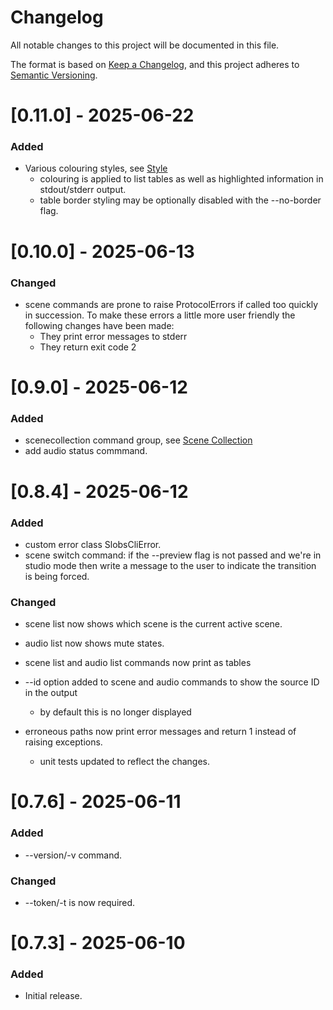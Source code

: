 # Changelog

All notable changes to this project will be documented in this file.

The format is based on [Keep a Changelog](https://keepachangelog.com/en/1.0.0/),
and this project adheres to [Semantic Versioning](https://semver.org/spec/v2.0.0.html).

# [0.11.0] - 2025-06-22

### Added

-   Various colouring styles, see [Style](https://github.com/onyx-and-iris/slobs-cli/tree/main?tab=readme-ov-file#style)
    -   colouring is applied to list tables as well as highlighted information in stdout/stderr output.
    -   table border styling may be optionally disabled with the --no-border flag.

# [0.10.0] - 2025-06-13

### Changed

-   scene commands are prone to raise ProtocolErrors if called too quickly in succession. To make these errors a little more user friendly the following changes have been made:
    -   They print error messages to stderr
    -   They return exit code 2

# [0.9.0] - 2025-06-12

### Added

-   scenecollection command group, see [Scene Collection](https://github.com/onyx-and-iris/slobs-cli/tree/main?tab=readme-ov-file#scene-collection)
-   add audio status commmand.

# [0.8.4] - 2025-06-12

### Added

-   custom error class SlobsCliError.
-   scene switch command: if the --preview flag is not passed and we're in studio mode then write a message to the user to indicate the transition is being forced.

### Changed

-   scene list now shows which scene is the current active scene.
-   audio list now shows mute states.
-   scene list and audio list commands now print as tables
-   --id option added to scene and audio commands to show the source ID in the output
    -   by default this is no longer displayed

-   erroneous paths now print error messages and return 1 instead of raising exceptions.
    -   unit tests updated to reflect the changes.

# [0.7.6] - 2025-06-11

### Added

-   --version/-v command.

### Changed

-   --token/-t is now required.

# [0.7.3] - 2025-06-10

### Added

-   Initial release.